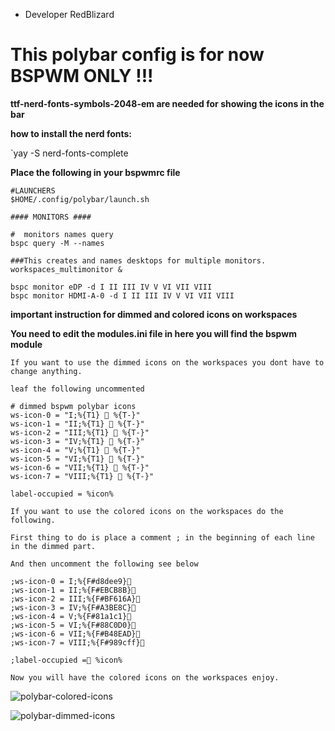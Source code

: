 * Developer RedBlizard

 # This polybar config is for now BSPWM ONLY !!!

 **ttf-nerd-fonts-symbols-2048-em are needed for showing the icons in the bar**

 **how to install the nerd fonts:**

 `yay -S nerd-fonts-complete
 
   **Place the following in your bspwmrc file**

 ```
 #LAUNCHERS
 $HOME/.config/polybar/launch.sh

 #### MONITORS ####

 #  monitors names query
 bspc query -M --names

 ###This creates and names desktops for multiple monitors.
 workspaces_multimonitor &

 bspc monitor eDP -d I II III IV V VI VII VIII 
 bspc monitor HDMI-A-0 -d I II III IV V VI VII VIII 
 ```

**important instruction for dimmed and colored icons on workspaces**

**You need to edit the modules.ini file in here you will find the bspwm module**

 ```
If you want to use the dimmed icons on the workspaces you dont have to change anything.

leaf the following uncommented

# dimmed bspwm polybar icons
ws-icon-0 = "I;%{T1}  %{T-}"
ws-icon-1 = "II;%{T1}  %{T-}"
ws-icon-2 = "III;%{T1}  %{T-}"
ws-icon-3 = "IV;%{T1}  %{T-}"
ws-icon-4 = "V;%{T1}  %{T-}"
ws-icon-5 = "VI;%{T1}  %{T-}"
ws-icon-6 = "VII;%{T1}  %{T-}"
ws-icon-7 = "VIII;%{T1}  %{T-}"

label-occupied = %icon%

If you want to use the colored icons on the workspaces do the following.

First thing to do is place a comment ; in the beginning of each line in the dimmed part.

And then uncomment the following see below

;ws-icon-0 = I;%{F#d8dee9}
;ws-icon-1 = II;%{F#EBCB8B}  
;ws-icon-2 = III;%{F#BF616A}
;ws-icon-3 = IV;%{F#A3BE8C}    
;ws-icon-4 = V;%{F#81a1c1}
;ws-icon-5 = VI;%{F#88C0D0}
;ws-icon-6 = VII;%{F#B48EAD}
;ws-icon-7 = VIII;%{F#989cff}

;label-occupied = %icon%

Now you will have the colored icons on the workspaces enjoy.

```
![polybar-colored-icons](https://user-images.githubusercontent.com/108489214/207673902-bda87d97-36db-4378-8513-346a08da8754.png)

![polybar-dimmed-icons](https://user-images.githubusercontent.com/108489214/207673951-ee285a64-4ac6-4f77-a229-ca446c871644.png)


